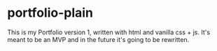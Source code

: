 # portfolio-plain
This is my Portfolio version 1, written with html and vanilla css + js. It's meant to be an MVP and in the future it's going to be rewritten.